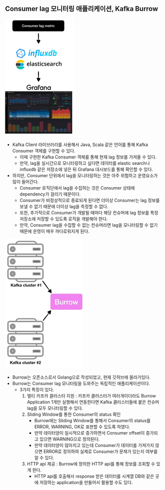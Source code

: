 ## Consumer lag 모니터링 애플리케이션, Kafka Burrow 

![img_21.png](../imgs/img_21.png)

- Kafka Client 라이브러리를 사용해서 Java, Scala 같은 언어를 통해 Kafka Consumer 객체를 구현할 수 있다. 
  - 이때 구현한 Kafka Consumer 객체를 통해 현재 lag 정보를 가져올 수 있다. 
  - 만약, lag을 실시간으로 모니터링하고 싶다면 데이터를 elastic search나 influxdb 같은 저장소에 넣은 뒤 Grafana 대시보드를 통해 확인할 수 있다. 
- 하지만, Consumer 단위에서 lag을 모니터링하는 것은 아주 위험하고 운영요소가 많이 들어간다. 
  - Consumer 로직단에서 lag을 수집하는 것은 Consumer 상태에 dependency가 걸리기 때문이다. 
  - Consumer가 비정상적으로 종료되게 된다면 더이상 Consumer는 lag 정보를 보낼 수 없기 때문에 더이상 lag을 측정할 수 없다. 
  - 또한, 추가적으로 Consumer가 개발될 때마다 해당 컨슈머에 lag 정보를 특정 저장소에 저장할 수 있도록 로직을 개발해야 한다. 
  - 만약, Consumer lag을 수집할 수 없는 컨슈머라면 lag을 모니터링할 수 없기 때문에 운영이 매우 까다로워지게 된다.

![img_22.png](../imgs/img_22.png)

- Burrow는 오픈소스로서 Golang으로 작성되었고, 현재 깃허브에 올라가있다. 
- Burrow는 Consumer lag 모니터링을 도와주는 독립적인 애플리케이션이다. 
  - 3가지 특징이 있다. 
    1. 멀티 카프카 클러스터 지원 : 카프카 클러스터가 여러개이더라도 Burrow Application 1개만 실행해서 연동한다면 Kafka 클러스터들에 붙은 컨슈머 lag을 모두 모니터링할 수 있다. 
    2. Sliding Window를 통한 Consumer의 status 확인 
       - Burrow에는 Sliding Window를 통해서 Consumer의 status를 ERROR, WARNING, OK로 표현할 수 있도록 하였다. 
       - 만약 데이터양이 일시적으로 증가하면서 Consumer offset이 증가되고 있으면 WARNING으로 정의된다. 
       - 만약 데이터양이 많아지고 있는데 Consumer가 데이터를 가져가지 않으면 ERROR로 정의하여 실제로 Consumer가 문제가 있는지 여부를 알 수 있다. 
    3. HTTP api 제공 : Burrow에 정의한 HTTP api를 통해 정보를 조회할 수 있게 한다. 
       - HTTP api를 호출해서 response 받은 데이터를 시계열 DB와 같은 곳에 저장하는 application을 만들어서 활용할 수도 있다. 
